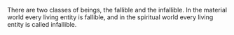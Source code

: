 There are two classes of beings, the fallible and the infallible. In the material world every living entity is fallible, and in the spiritual world every living entity is called infallible.